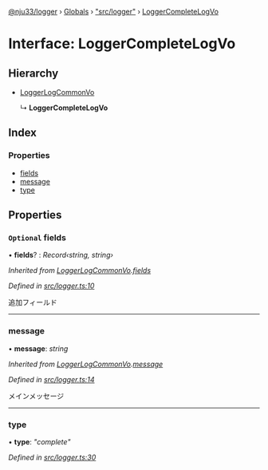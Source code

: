 [@nju33/logger](../README.md) › [Globals](../globals.md) › ["src/logger"](../modules/_src_logger_.md) › [LoggerCompleteLogVo](_src_logger_.loggercompletelogvo.md)

# Interface: LoggerCompleteLogVo

## Hierarchy

* [LoggerLogCommonVo](_src_logger_.loggerlogcommonvo.md)

  ↳ **LoggerCompleteLogVo**

## Index

### Properties

* [fields](_src_logger_.loggercompletelogvo.md#optional-fields)
* [message](_src_logger_.loggercompletelogvo.md#message)
* [type](_src_logger_.loggercompletelogvo.md#type)

## Properties

### `Optional` fields

• **fields**? : *Record‹string, string›*

*Inherited from [LoggerLogCommonVo](_src_logger_.loggerlogcommonvo.md).[fields](_src_logger_.loggerlogcommonvo.md#optional-fields)*

*Defined in [src/logger.ts:10](https://github.com/nju33/logger/blob/4563674/src/logger.ts#L10)*

追加フィールド

___

###  message

• **message**: *string*

*Inherited from [LoggerLogCommonVo](_src_logger_.loggerlogcommonvo.md).[message](_src_logger_.loggerlogcommonvo.md#message)*

*Defined in [src/logger.ts:14](https://github.com/nju33/logger/blob/4563674/src/logger.ts#L14)*

メインメッセージ

___

###  type

• **type**: *"complete"*

*Defined in [src/logger.ts:30](https://github.com/nju33/logger/blob/4563674/src/logger.ts#L30)*
